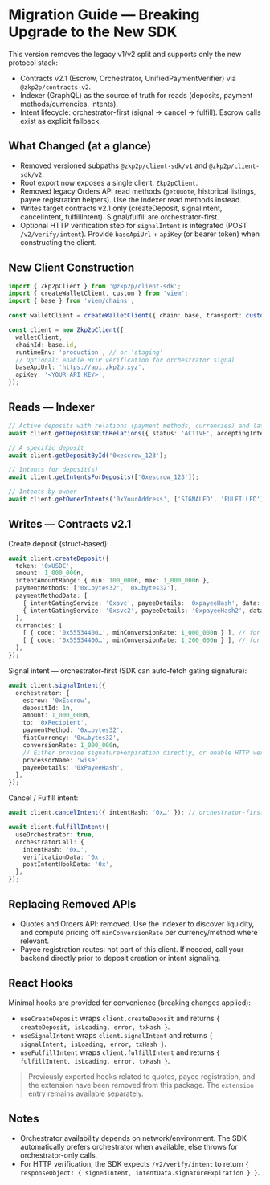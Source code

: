 # Migration Guide — Breaking Upgrade to the New SDK

This version removes the legacy v1/v2 split and supports only the new protocol stack:

- Contracts v2.1 (Escrow, Orchestrator, UnifiedPaymentVerifier) via `@zkp2p/contracts-v2`.
- Indexer (GraphQL) as the source of truth for reads (deposits, payment methods/currencies, intents).
- Intent lifecycle: orchestrator-first (signal → cancel → fulfill). Escrow calls exist as explicit fallback.

## What Changed (at a glance)

- Removed versioned subpaths `@zkp2p/client-sdk/v1` and `@zkp2p/client-sdk/v2`.
- Root export now exposes a single client: `Zkp2pClient`.
- Removed legacy Orders API read methods (`getQuote`, historical listings, payee registration helpers). Use the indexer read methods instead.
- Writes target contracts v2.1 only (createDeposit, signalIntent, cancelIntent, fulfillIntent). Signal/fulfill are orchestrator-first.
- Optional HTTP verification step for `signalIntent` is integrated (POST `/v2/verify/intent`). Provide `baseApiUrl` + `apiKey` (or bearer token) when constructing the client.

## New Client Construction

```ts
import { Zkp2pClient } from '@zkp2p/client-sdk';
import { createWalletClient, custom } from 'viem';
import { base } from 'viem/chains';

const walletClient = createWalletClient({ chain: base, transport: custom(window.ethereum) });

const client = new Zkp2pClient({
  walletClient,
  chainId: base.id,
  runtimeEnv: 'production', // or 'staging'
  // Optional: enable HTTP verification for orchestrator signal
  baseApiUrl: 'https://api.zkp2p.xyz',
  apiKey: '<YOUR_API_KEY>',
});
```

## Reads — Indexer

```ts
// Active deposits with relations (payment methods, currencies) and latest intents
await client.getDepositsWithRelations({ status: 'ACTIVE', acceptingIntents: true }, { limit: 50 }, { includeIntents: true });

// A specific deposit
await client.getDepositById('0xescrow_123');

// Intents for deposit(s)
await client.getIntentsForDeposits(['0xescrow_123']);

// Intents by owner
await client.getOwnerIntents('0xYourAddress', ['SIGNALED', 'FULFILLED']);
```

## Writes — Contracts v2.1

Create deposit (struct-based):
```ts
await client.createDeposit({
  token: '0xUSDC',
  amount: 1_000_000n,
  intentAmountRange: { min: 100_000n, max: 1_000_000n },
  paymentMethods: ['0x…bytes32', '0x…bytes32'],
  paymentMethodData: [
    { intentGatingService: '0xsvc', payeeDetails: '0xpayeeHash', data: '0x' },
    { intentGatingService: '0xsvc2', payeeDetails: '0xpayeeHash2', data: '0x' },
  ],
  currencies: [
    [ { code: '0x55534400…', minConversionRate: 1_000_000n } ], // for method[0]
    [ { code: '0x55534400…', minConversionRate: 1_200_000n } ], // for method[1]
  ],
});
```

Signal intent — orchestrator-first (SDK can auto-fetch gating signature):
```ts
await client.signalIntent({
  orchestrator: {
    escrow: '0xEscrow',
    depositId: 1n,
    amount: 1_000_000n,
    to: '0xRecipient',
    paymentMethod: '0x…bytes32',
    fiatCurrency: '0x…bytes32',
    conversionRate: 1_000_000n,
    // Either provide signature+expiration directly, or enable HTTP verification via baseApiUrl/apiKey
    processorName: 'wise',
    payeeDetails: '0xPayeeHash',
  },
});
```

Cancel / Fulfill intent:
```ts
await client.cancelIntent({ intentHash: '0x…' }); // orchestrator-first

await client.fulfillIntent({
  useOrchestrator: true,
  orchestratorCall: {
    intentHash: '0x…',
    verificationData: '0x',
    postIntentHookData: '0x',
  },
});
```

## Replacing Removed APIs

- Quotes and Orders API: removed. Use the indexer to discover liquidity, and compute pricing off `minConversionRate` per currency/method where relevant.
- Payee registration routes: not part of this client. If needed, call your backend directly prior to deposit creation or intent signaling.

## React Hooks

Minimal hooks are provided for convenience (breaking changes applied):

- `useCreateDeposit` wraps `client.createDeposit` and returns `{ createDeposit, isLoading, error, txHash }`.
- `useSignalIntent` wraps `client.signalIntent` and returns `{ signalIntent, isLoading, error, txHash }`.
- `useFulfillIntent` wraps `client.fulfillIntent` and returns `{ fulfillIntent, isLoading, error, txHash }`.

> Previously exported hooks related to quotes, payee registration, and the extension have been removed from this package. The `extension` entry remains available separately.

## Notes

- Orchestrator availability depends on network/environment. The SDK automatically prefers orchestrator when available, else throws for orchestrator-only calls.
- For HTTP verification, the SDK expects `/v2/verify/intent` to return `{ responseObject: { signedIntent, intentData.signatureExpiration } }`.

